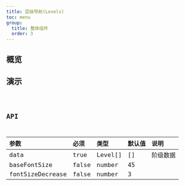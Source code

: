 ```yaml
---
title: 层级导航(Levels)
toc: menu
group:
  title: 整体组件
  order: 3
---
```


## 概览

## 演示

<code src="@/components/maintaining/levels/demo/demo-simple.tsx" />

## API

| 参数             | 必须  | 类型    | 默认值 | 说明     |
| :--------------- | :---- | :------ | :----- | :------- |
| data             | true  | Level[] | []     | 阶级数据 |
| baseFontSize     | false | number  | 45     |          |
| fontSizeDecrease | false | number  | 3      |          |
